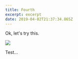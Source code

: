 ```yaml
---
title: Fourth
excerpt: excerpt
date: 2019-04-02T21:37:34.865Z
---
```

Ok, let's try this.

![](/images/diaryphotogalleryvertical_fs-s91-022_001_default.jpg)

Test...
